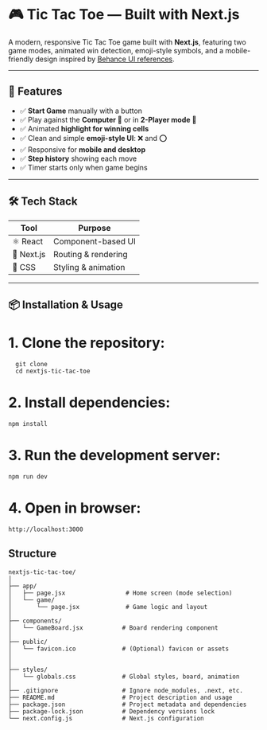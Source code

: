 # 🎮 Tic Tac Toe — Built with Next.js

A modern, responsive Tic Tac Toe game built with **Next.js**, featuring two game modes, animated win detection, emoji-style symbols, and a mobile-friendly design inspired by [Behance UI references](https://www.behance.net/gallery/177430049/Tic-Tac-Toe-game-UI-DESIGN).

---

## 🚀 Features

- ✅ **Start Game** manually with a button
- ✅ Play against the **Computer 🤖** or in **2-Player mode 👥**
- ✅ Animated **highlight for winning cells**
- ✅ Clean and simple **emoji-style UI**: ❌ and ⭕
- ✅ Responsive for **mobile and desktop**
- ✅ **Step history** showing each move
- ✅ Timer starts only when game begins

---

## 🛠️ Tech Stack

| Tool       | Purpose              |
|------------|----------------------|
| ⚛️ React   | Component-based UI   |
| 🔀 Next.js | Routing & rendering  |
| 🎨 CSS     | Styling & animation  |

---

## 📦 Installation & Usage

# 1. **Clone the repository:**

    
      git clone 
      cd nextjs-tic-tac-toe


# 2. **Install dependencies:**
    
    npm install
# 3. **Run the development server:**
   
    npm run dev
# 4. **Open in browser:**
    
    http://localhost:3000
## Structure

```text
nextjs-tic-tac-toe/
│
├── app/
│   ├── page.jsx                 # Home screen (mode selection)
│   └── game/
│       └── page.jsx             # Game logic and layout
│
├── components/
│   └── GameBoard.jsx           # Board rendering component
│
├── public/
│   └── favicon.ico             # (Optional) favicon or assets
│  
│
├── styles/
│   └── globals.css             # Global styles, board, animation
│
├── .gitignore                  # Ignore node_modules, .next, etc.
├── README.md                   # Project description and usage
├── package.json                # Project metadata and dependencies
├── package-lock.json           # Dependency versions lock
└── next.config.js              # Next.js configuration
